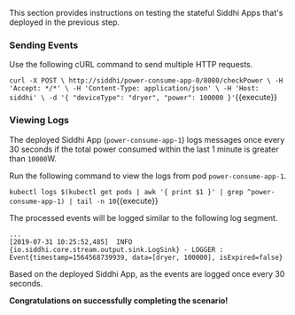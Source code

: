 This section provides instructions on testing the stateful Siddhi Apps that's deployed in the previous step.

### Sending Events 

Use the following cURL command to send multiple HTTP requests. 

`
    curl -X POST \
    http://siddhi/power-consume-app-0/8080/checkPower \
    -H 'Accept: */*' \
    -H 'Content-Type: application/json' \
    -H 'Host: siddhi' \
    -d '{
    "deviceType": "dryer",
    "power": 100000
    }'
`{{execute}}

### Viewing Logs 

The deployed Siddhi App (`power-consume-app-1`) logs messages once every 30 seconds if the total power consumed within the last 1 minute is greater than `10000`W.

Run the following command to view the logs from pod `power-consume-app-1`. 

`kubectl logs $(kubectl get pods | awk '{ print $1 }' | grep ^power-consume-app-1) | tail -n 10`{{execute}}

The processed events will be logged similar to the following log segment.

```
...
[2019-07-31 10:25:52,485]  INFO {io.siddhi.core.stream.output.sink.LogSink} - LOGGER : Event{timestamp=1564568739939, data=[dryer, 100000], isExpired=false}
```

Based on the deployed Siddhi App, as the events are logged once every 30 seconds.

**Congratulations on successfully completing the scenario!**